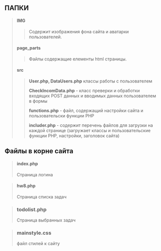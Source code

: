 ## ПАПКИ

> #### IMG
>> Содержит изображения фона сайта и аватарки пользователей.
> #### page_parts
>> Файлы содержащие елементы html страницы.
> #### src
>> **User.php, DataUsers.php** классы работы с пользователем
>>
>> **CheckIncomData.php** - класс преверки и обработки входящих POST данных и вводимых данных пользователем в формы
>>
>> **functions.php** - файл, содержащий настройки сайта и пользовательски функции PHP
>>
>> **includer.php** - содержит перечень файлов для загрузки на каждой странице (загружает классы и пользовательские функции PHP, настройки, заголовок сайта) 
## Файлы в корне сайта
> #### index.php
> Страница логина

> #### hw8.php
> Страница списка задач

> ### todolist.php
> Страница выбранных задач

> ### mainstyle.css
> файл стилей к сайту
